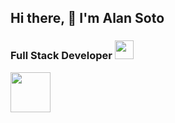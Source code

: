 ## Hi there, 👋 I'm Alan Soto

### Full Stack Developer <img src="https://media.giphy.com/media/WUlplcMpOCEmTGBtBW/giphy.gif" width="30"> 
</em></p>

<!-- linkedIn | | Profile | Twiter -->

<!-- short mesage about me -->

<!-- icons of Lenguages I know about -->
<img height="64px" src="https://cdn.svgporn.com/logos/visual-studio-code.svg">



<!--  -->
<!--
**AlanSoto31/AlanSoto31** is a ✨ _special_ ✨ repository because its `README.md` (this file) appears on your GitHub profile.

Here are some ideas to get you started:

- 🔭 I’m currently working on ...
- 🌱 I’m currently learning ...
- 👯 I’m looking to collaborate on ...
- 🤔 I’m looking for help with ...
- 💬 Ask me about ...
- 📫 How to reach me: ...
- 😄 Pronouns: ...
- ⚡ Fun fact: ...
-->
